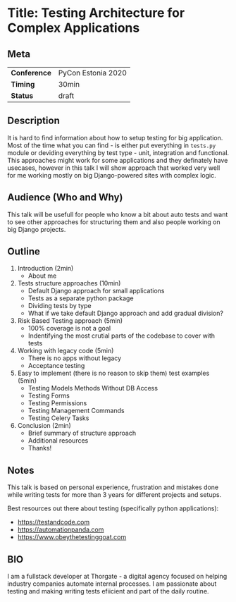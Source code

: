 # Title: Testing Architecture for Complex Applications

## Meta

| | |
|-|-|
| **Conference** | PyCon Estonia 2020 |
| **Timing** | 30min |
| **Status** | draft |

## Description

It is hard to find information about how to setup testing for big application. Most of the time what you can find - is either put everything in `tests.py` module or deviding everything by test type - unit, integration and functional. This approaches might work for some applications and they definately have usecases, however in this talk I will show approach that worked very well for me working mostly on big Django-powered sites with complex logic.

## Audience (Who and Why)

This talk will be usefull for people who know a bit about
auto tests and want to see other approaches for
structuring them and also people working on big Django
projects.

## Outline

1. Introduction (2min)
    - About me
1. Tests structure approaches (10min)
    - Default Django approach for small applications
    - Tests as a separate python package
    - Dividing tests by type
    - What if we take default Django approach and add gradual division?
1. Risk Based Testing approach (5min)
    - 100% coverage is not a goal
    - Indentifying the most crutial parts of the codebase to cover with tests
1. Working with legacy code (5min)
    - There is no apps without legacy
    - Acceptance testing
1. Easy to implement (there is no reason to skip them) test examples (5min)
    - Testing Models Methods Without DB Access
    - Testing Forms
    - Testing Permissions
    - Testing Management Commands
    - Testing Celery Tasks
1. Conclusion (2min)
    - Brief summary of structure approach
    - Additional resources
    - Thanks!

## Notes

This talk is based on personal experience, frustration and
mistakes done while writing tests for more than 3 years for
different projects and setups.

Best resources out there about testing (specifically python applications):

- https://testandcode.com
- https://automationpanda.com
- https://www.obeythetestinggoat.com

## BIO

I am a fullstack developer at Thorgate - a digital agency
focused on helping industry companies automate internal processes. I am passionate about testing and making
writing tests efiicient and part of the daily routine.
